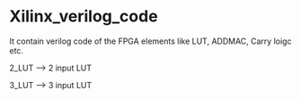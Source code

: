 # Xilinx_verilog_code
It contain verilog code of the FPGA elements like LUT, ADDMAC, Carry loigc etc.

2_LUT  --> 2 input LUT 

3_LUT  --> 3 input LUT


